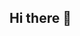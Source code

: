 ## Hi there 👋

<!--
**sudhanshumishra200/sudhanshumishra200** is a ✨ _special_ ✨ repository because its `README.md` (this file) appears on your GitHub profile.

Here are some ideas to get you started:

- 🔭 I’m currently working on Backend Project
- 🌱 I’m currently learning React
- 👯 I’m looking to collaborate on frontend
- 💬 Ask me about Js
- 😄 Pronouns: He/his
-->
